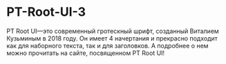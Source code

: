 # PT-Root-UI-3
PT Root UI—это современный гротескный шрифт, созданный Виталием Кузьминым в 2018 году. Он имеет 4 начертания и прекрасно подходит как для наборного текста, так и для заголовков. А подробнее о нем можно прочитать на сайте, посвященном PT Root UI!
